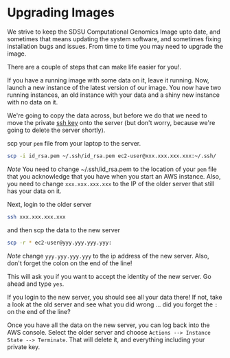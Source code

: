 # Upgrading Images

We strive to keep the SDSU Computational Genomics Image upto date, and sometimes that means updating the system software, and sometimes fixing installation bugs and issues. From time to time you may need to upgrade the image.

There are a couple of steps that can make life easier for you!.

If you have a running image with some data on it, leave it running. Now, launch a new instance of the latest version of our image. You now have two running instances, an old instance with your data and a shiny new instance with no data on it.

We're going to copy the data across, but before we do that we need to move the private [ssh key](Linux#public-and-private-ssh-keys) onto the server (but don't worry, because we're going to delete the server shortly).

scp your `pem` file from your laptop to the server.

```bash
scp -i id_rsa.pem ~/.ssh/id_rsa.pem ec2-user@xxx.xxx.xxx.xxx:~/.ssh/
```
_Note_ You need to change ~/.ssh/id_rsa.pem to the location of your `pem` file that you acknowledge that you have when you start an AWS instance. Also, you need to change `xxx.xxx.xxx.xxx` to the IP of the older server that still has your data on it.

Next, login to the older server

```bash
ssh xxx.xxx.xxx.xxx
```

and then scp the data to the new server

```bash
scp -r * ec2-user@yyy.yyy.yyy.yyy:
```
_Note_ change `yyy.yyy.yyy.yyy` to the ip address of the new server. Also, don't forget the colon on the end of the line!

This will ask you if you want to accept the identity of the new server. Go ahead and type `yes`.

If you login to the new server, you should see all your data there! If not, take a look at the old server and see what you did wrong ... did you forget the `:` on the end of the line?

Once you have all the data on the new server, you can log back into the AWS console. Select the older server and choose `Actions --> Instance State --> Terminate`. That will delete it, and everything including your private key.
